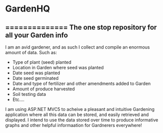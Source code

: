 # GardenHQ
==============
The one stop repository for all your Garden info
---------------

I am an avid gardener, and as such I collect and compile an enormous amount of data. Such as:
- Type of plant (seed) planted
- Location in Garden where seed was planted
- Date seed was planted
- Date seed germinated
- Date and type of fertilizer and other amendments added to Garden
- Amount of produce harvested
- Soil testing data
- Etc....

I am using ASP.NET MVC5 to acheive a pleasant and intuitive Gardening application where all this data can be stored, and easily retrieved 
and displayed. I intend to use the data stored over time to produce informative graphs and other helpful informaation for Gardnerers
everywhere!




